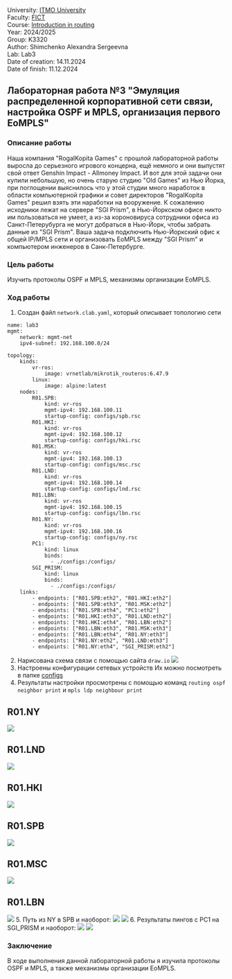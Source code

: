 University: [ITMO University](https://itmo.ru/ru/)  
Faculty: [FICT](https://fict.itmo.ru)  
Course: [Introduction in routing](https://github.com/itmo-ict-faculty/introduction-in-routing)  
Year: 2024/2025  
Group: K3320  
Author: Shimchenko Alexandra Sergeevna   
Lab: Lab3    
Date of creation: 14.11.2024   
Date of finish: 11.12.2024


## Лабораторная работа №3 "Эмуляция распределенной корпоративной сети связи, настройка OSPF и MPLS, организация первого EoMPLS"
### Описание работы

Наша компания "RogaIKopita Games" с прошлой лабораторной работы выросла до серьезного игрового концерна, ещё немного и они выпустят свой ответ Genshin Impact - Allmoney Impact. И вот для этой задачи они купили небольшую, но очень старую студию "Old Games" из Нью Йорка, при поглощении выяснилось что у этой студии много наработок в области компьютерной графики и совет директоров "RogaIKopita Games" решил взять эти наработки на вооружение. К сожалению исходники лежат на сервере "SGI Prism", в Нью-Йоркском офисе никто им пользоваться не умеет, а из-за короновируса сотрудники офиса из Санкт-Петерубурга не могут добраться в Нью-Йорк, чтобы забрать данные из "SGI Prism". Ваша задача подключить Нью-Йоркский офис к общей IP/MPLS сети и организовать EoMPLS между "SGI Prism" и компьютером инженеров в Санк-Петербурге.

### Цель работы

Изучить протоколы OSPF и MPLS, механизмы организации EoMPLS.

### Ход работы
1. Создан файл `network.clab.yaml`, который описывает топологию сети
```
name: lab3
mgmt:
    network: mgmt-net
    ipv4-subnet: 192.168.100.0/24

topology:
    kinds:
        vr-ros:
            image: vrnetlab/mikrotik_routeros:6.47.9
        linux:
            image: alpine:latest
    nodes:
        R01.SPB:
            kind: vr-ros
            mgmt-ipv4: 192.168.100.11
            startup-config: configs/spb.rsc
        R01.HKI:
            kind: vr-ros
            mgmt-ipv4: 192.168.100.12
            startup-config: configs/hki.rsc
        R01.MSK:
            kind: vr-ros
            mgmt-ipv4: 192.168.100.13
            startup-config: configs/msc.rsc
        R01.LND:
            kind: vr-ros
            mgmt-ipv4: 192.168.100.14
            startup-config: configs/lnd.rsc
        R01.LBN:
            kind: vr-ros
            mgmt-ipv4: 192.168.100.15
            startup-config: configs/lbn.rsc
        R01.NY:
            kind: vr-ros
            mgmt-ipv4: 192.168.100.16
            startup-config: configs/ny.rsc
        PC1:
            kind: linux
            binds:
              - ./configs:/configs/
        SGI_PRISM:
            kind: linux
            binds:
              - ./configs:/configs/
    links:
        - endpoints: ["R01.SPB:eth2", "R01.HKI:eth2"]
        - endpoints: ["R01.SPB:eth3", "R01.MSK:eth2"]
        - endpoints: ["R01.SPB:eth4", "PC1:eth2"]
        - endpoints: ["R01.HKI:eth3", "R01.LND:eth2"]
        - endpoints: ["R01.HKI:eth4", "R01.LBN:eth2"]
        - endpoints: ["R01.LBN:eth3", "R01.MSK:eth3"]
        - endpoints: ["R01.LBN:eth4", "R01.NY:eth3"]
        - endpoints: ["R01.NY:eth2", "R01.LND:eth3"]
        - endpoints: ["R01.NY:eth4", "SGI_PRISM:eth2"]
```
2. Нарисована схема связи с помощью сайта `draw.io`
   ![](pics/1.jpg)
3. Настроены конфигурации сетевых устройств
Их можно посмотреть в папке [configs](configs/conf.md)  
4. Результаты настройки просмотрены с помощью команд `routing ospf neighbor print` и `mpls ldp neighbour print`
## R01.NY

![](pics/2.jpg)

## R01.LND

![](pics/3.jpg)

## R01.HKI

![](pics/4.jpg)

## R01.SPB

![](pics/5.jpg)

## R01.MSC

![](pics/6.jpg)

## R01.LBN

![](pics/7.jpg)
5. Путь из NY в SPB и наоборот:
    ![](pics/8.jpg)
    ![](pics/9.jpg)
6. Результаты пингов с PC1 на SGI_PRISM и наоборот:
    ![](pics/10.jpg)
    ![](pics/11.jpg)
### Заключение

В ходе выполнения данной лабораторной работы я изучила протоколы OSPF и MPLS, а также механизмы организации EoMPLS.
